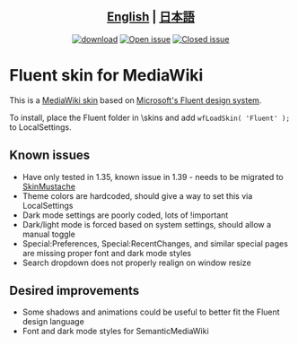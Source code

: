 ## <div align="center"><b><a href="README.md">English</a> | <a href="README-ja.md">日本語</a></b></div>

<div align="center">

[![download](https://img.shields.io/github/downloads/immewnity/mediawiki-fluent/total.svg?color=green)](https://github.com/immewnity/mediawiki-fluent/releases)
[![Open issue](https://img.shields.io/github/issues/immewnity/mediawiki-fluent?color=red)](https://github.com/immewnity/mediawiki-fluent/issues)
[![Closed issue](https://img.shields.io/github/issues-closed/immewnity/mediawiki-fluent?color=blue)](https://github.com/immewnity/mediawiki-fluent/issues)

</div>

# Fluent skin for MediaWiki

This is a [MediaWiki skin](https://www.mediawiki.org/wiki/Manual:Skins) based on [Microsoft's Fluent design system](https://en.wikipedia.org/wiki/Fluent_Design_System).

To install, place the Fluent folder in \skins and add `wfLoadSkin( 'Fluent' );` to LocalSettings.

## Known issues

* Have only tested in 1.35, known issue in 1.39 - needs to be migrated to [SkinMustache](https://www.mediawiki.org/wiki/Manual:How_to_make_a_MediaWiki_skin/Migrating_SkinTemplate_based_skins_to_SkinMustache)
* Theme colors are hardcoded, should give a way to set this via LocalSettings
* Dark mode settings are poorly coded, lots of !important
* Dark/light mode is forced based on system settings, should allow a manual toggle
* Special:Preferences, Special:RecentChanges, and similar special pages are missing proper font and dark mode styles
* Search dropdown does not properly realign on window resize

## Desired improvements

* Some shadows and animations could be useful to better fit the Fluent design language
* Font and dark mode styles for SemanticMediaWiki

